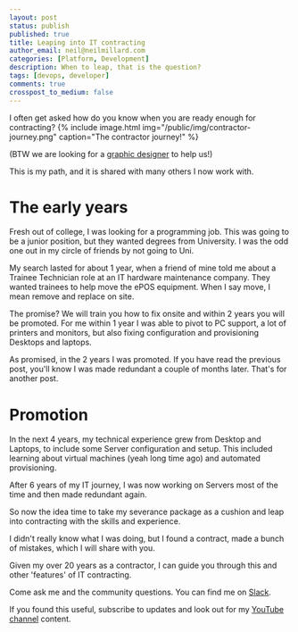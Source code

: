 ```yaml
---
layout: post
status: publish
published: true
title: Leaping into IT contracting
author_email: neil@neilmillard.com
categories: [Platform, Development]
description: When to leap, that is the question?
tags: [devops, developer]
comments: true
crosspost_to_medium: false
---
```

I often get asked how do you know when you are ready enough for contracting?
{% include image.html
img="/public/img/contractor-journey.png"
caption="The contractor journey!" %}

(BTW we are looking for a [graphic designer]({{site.data.slack.invite}}) to help us!)

This is my path, and it is shared with many others I now work with.

The early years
=============
Fresh out of college, I was looking for a programming job. This was going to be a junior position, but they wanted
degrees from University. I was the odd one out in my circle of friends by not going to Uni.

My search lasted for about 1 year, when a friend of mine told me about a Trainee Technician role at an IT hardware
maintenance company. They wanted trainees to help move the ePOS equipment. When I say move, I mean remove and replace
on site.

The promise? We will train you how to fix onsite and within 2 years you will be promoted. For me within 1 year I was
able to pivot to PC support, a lot of printers and monitors, but also fixing configuration and provisioning Desktops
and laptops.

As promised, in the 2 years I was promoted. If you have read the previous post, you'll know I was made redundant a
couple of months later. That's for another post.

Promotion
========

In the next 4 years, my technical experience grew from Desktop and Laptops, to include some Server configuration and
setup. This included learning about virtual machines (yeah long time ago) and automated provisioning.

After 6 years of my IT journey, I was now working on Servers most of the time and then made redundant again.

So now the idea time to take my severance package as a cushion and leap into contracting with the skills and experience.

I didn't really know what I was doing, but I found a contract, made a bunch of mistakes, which I will share with you.

Given my over 20 years as a contractor, I can guide you through this and other 'features' of IT contracting.

Come ask me and the community questions. You can find me on [Slack]({{site.data.slack.invite}}).


If you found this useful, subscribe to updates and look out for my [YouTube channel]({{site.data.youtube.channel}}) content.
